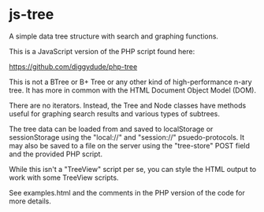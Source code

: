 # js-tree
A simple data tree structure with search and graphing functions.

This is a JavaScript version of the PHP script found here:

https://github.com/diggydude/php-tree

This is not a BTree or B+ Tree or any other kind of high-performance n-ary tree. It has more in common with the HTML Document Object Model (DOM).

There are no iterators. Instead, the Tree and Node classes have methods useful for graphing search results and various types of subtrees.

The tree data can be loaded from and saved to localStorage or sessionStorage using the "local://" and "session://" psuedo-protocols. It may also be saved to a file on the server using the "tree-store" POST field and the provided PHP script.

While this isn't a "TreeView" script per se, you can style the HTML output to work with some TreeView scripts.

See examples.html and the comments in the PHP version of the code for more details.
